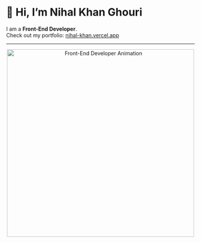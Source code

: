 
# 👋 Hi, I’m Nihal Khan Ghouri  

I am a **Front-End Developer**.  
Check out my portfolio: [nihal-khan.vercel.app](https://nihal-khan.vercel.app/)

---

<div align="center">
  <img src="https://media.giphy.com/media/qgQUggAC3Pfv687qPC/giphy.gif" alt="Front-End Developer Animation" width="500" />
</div>
